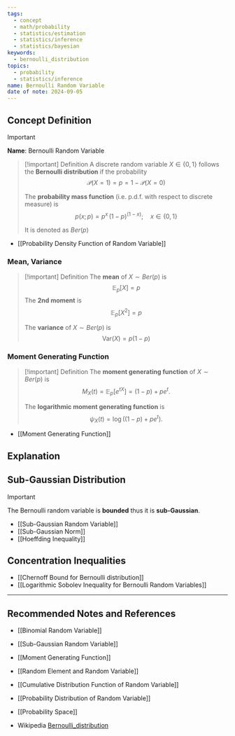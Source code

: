 ```yaml
---
tags:
  - concept
  - math/probability
  - statistics/estimation
  - statistics/inference
  - statistics/bayesian
keywords:
  - bernoulli_distribution
topics:
  - probability
  - statistics/inference
name: Bernoulli Random Variable
date of note: 2024-09-05
---
```


## Concept Definition

>[!important]
>**Name**: Bernoulli Random Variable

>[!important] Definition
>A discrete random variable $X\in \{ 0,1 \}$ follows the **Bernoulli distribution** if the probability 
>$$
>\mathcal{P}(X = 1) = p = 1 - \mathcal{P}(X = 0)
>$$
>
>The **probability mass function** (i.e. p.d.f. with respect to discrete measure) is 
>$$
>p(x; p) = p^{x}\,(1- p)^{(1- x)}; \quad x\in \{ 0, 1 \}
>$$
>
>It is denoted as $Ber(p)$

- [[Probability Density Function of Random Variable]]

### Mean, Variance

>[!important] Definition
>The **mean** of $X \sim Ber(p)$ is $$\mathbb{E}_{ p }\left[  X \right] = p$$
>The **2nd moment** is $$\mathbb{E}_{ p }\left[  X^2 \right] = p$$
>
>The **variance** of $X \sim Ber(p)$ is $$\text{Var}(X) = p(1 - p)$$

### Moment Generating Function

>[!important] Definition
>The **moment generating function** of $X \sim Ber(p)$ is 
>$$
>M_{X}(t) = \mathbb{E}_{ p }\left[  e^{t X} \right] = (1- p) + pe^{t}.
>$$
>
>The **logarithmic moment generating function** is $$\psi_{X}(t) = \log \left((1-p) + pe^{t}\right).$$

- [[Moment Generating Function]]


## Explanation


## Sub-Gaussian Distribution

>[!important]
>The Bernoulli random variable is **bounded** thus it is  **sub-Gaussian**. 

- [[Sub-Gaussian Random Variable]]
- [[Sub-Gaussian Norm]]
- [[Hoeffding Inequality]]



## Concentration Inequalities 

- [[Chernoff Bound for Bernoulli distribution]]
- [[Logarithmic Sobolev Inequality for Bernoulli Random Variables]]



-----------
##  Recommended Notes and References


- [[Binomial Random Variable]]
- [[Sub-Gaussian Random Variable]]

- [[Moment Generating Function]]
- [[Random Element and Random Variable]]
- [[Cumulative Distribution Function of Random Variable]]
- [[Probability Distribution of Random Variable]]
- [[Probability Space]]

- Wikipedia [Bernoulli_distribution](https://en.wikipedia.org/wiki/Bernoulli_distribution)